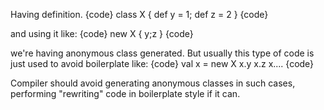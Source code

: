 Having definition.
{code}
 class X { def y = 1; def z = 2 }
{code}

and using it like:
{code}
  new X { y;z }
{code}

we're having anonymous class generated. But usually this type of code is just used to avoid boilerplate like:
{code}
 val x = new X
 x.y
 x.z
 x....
{code}

Compiler should avoid generating anonymous classes in such cases, performing "rewriting" code in boilerplate style if it can. 

